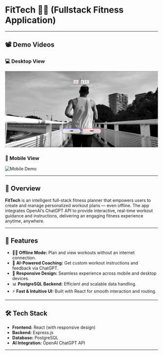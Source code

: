 # FitTech 🏋️‍♂️ (Fullstack Fitness Application)

---

## 📽️ Demo Videos

### 💻 Desktop View

![Desktop Demo](public/gif/desktop.gif)

### 📱 Mobile View

![Mobile Demo](public/gif/mobile.gif)

---

## 🧠 Overview

**FitTech** is an intelligent full-stack fitness planner that empowers users to create and manage personalized workout plans — even offline. The app integrates OpenAI’s ChatGPT API to provide interactive, real-time workout guidance and instructions, delivering an engaging fitness experience anytime, anywhere.

---

## 🚀 Features

- 🧘‍♂️ **Offline Mode:** Plan and view workouts without an internet connection.
- 💬 **AI-Powered Coaching:** Get custom workout instructions and feedback via ChatGPT.
- 📱 **Responsive Design:** Seamless experience across mobile and desktop devices.
- 📊 **PostgreSQL Backend:** Efficient and scalable data handling.
- ⚡ **Fast & Intuitive UI:** Built with React for smooth interaction and routing.

---

## 🛠️ Tech Stack

- **Frontend:** React (with responsive design)
- **Backend:** Express.js
- **Database:** PostgreSQL
- **AI Integration:** OpenAI ChatGPT API

---
